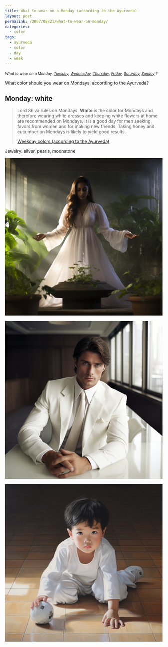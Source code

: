 ```yaml
---
title: What to wear on a Monday (according to the Ayurveda)
layout: post
permalink: /2007/08/21/what-to-wear-on-monday/
categories:
  - color
tags:
  - ayurveda
  - color
  - day
  - week
---
```


<small>_What to wear on a
Monday,
[Tuesday](/2007/08/21/what-to-wear-on-tuesday/),
[Wednesday](/2007/08/21/what-to-wear-on-wednesday/),
[Thursday](/2007/08/21/what-to-wear-on-thursday/),
[Friday](/2007/08/21/what-to-wear-on-friday/),
[Saturday](/2007/08/21/what-to-wear-on-saturday/),
[Sunday](/2007/08/21/what-to-wear-on-sunday/)
?_</small>

What color should you wear on Mondays, according to the Ayurveda?

## Monday: white

> Lord Shiva rules on Mondays. <strong>White</strong> is the color for Mondays and therefore wearing white dresses and keeping white flowers at home are recommended on Mondays. It is a good day for men seeking favors from women and for making new friends. Taking honey and cucumber on Mondays is likely to yield good results. 
> 
> [Weekday colors (according to the Ayurveda)](/2007/08/21/weekday-colours-ayurveda/)

Jewelry: silver, pearls, moonstone

![woman wearing white dress](/wp-content/uploads/2007/08/pforret_woman_wearing_white_dress_ayurveda_604012e4-44cb-4ce4-a36d-2e9c69dec4ea.png)

![man wearing white suit](/wp-content/uploads/2007/08/pforret_man_wearing_white_suit_business_serious_meeting_room_of_5f4a036c-45d1-42a1-9783-7362173d3088.png)

![kid dressed in white](/wp-content/uploads/2007/08/pforret_asian_kid_playing_on_the_floor_dressed_in_all_white_pho_4578ef65-87fc-48aa-b7df-37f8a3e1a6de.png)